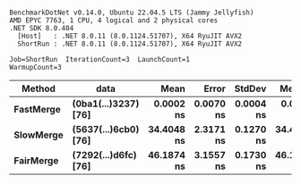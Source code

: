 ```

BenchmarkDotNet v0.14.0, Ubuntu 22.04.5 LTS (Jammy Jellyfish)
AMD EPYC 7763, 1 CPU, 4 logical and 2 physical cores
.NET SDK 8.0.404
  [Host]   : .NET 8.0.11 (8.0.1124.51707), X64 RyuJIT AVX2
  ShortRun : .NET 8.0.11 (8.0.1124.51707), X64 RyuJIT AVX2

Job=ShortRun  IterationCount=3  LaunchCount=1  
WarmupCount=3  

```
| Method    | data                 | Mean       | Error     | StdDev    | Median     | Min        | Max        | Gen0   | Allocated |
|---------- |--------------------- |-----------:|----------:|----------:|-----------:|-----------:|-----------:|-------:|----------:|
| **FastMerge** | **(0ba1(...)3237) [76]** |  **0.0002 ns** | **0.0070 ns** | **0.0004 ns** |  **0.0000 ns** |  **0.0000 ns** |  **0.0007 ns** |      **-** |         **-** |
| **SlowMerge** | **(5637(...)6cb0) [76]** | **34.4048 ns** | **2.3171 ns** | **0.1270 ns** | **34.4152 ns** | **34.2729 ns** | **34.5263 ns** | **0.0010** |      **80 B** |
| **FairMerge** | **(7292(...)d6fc) [76]** | **46.1874 ns** | **3.1557 ns** | **0.1730 ns** | **46.1231 ns** | **46.0558 ns** | **46.3833 ns** | **0.0017** |     **144 B** |
